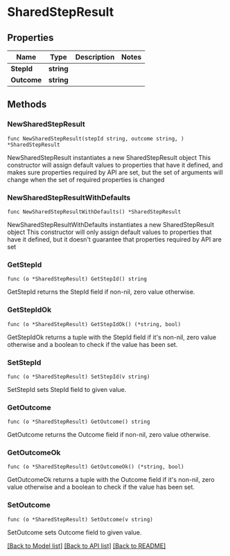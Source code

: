 # SharedStepResult

## Properties

Name | Type | Description | Notes
------------ | ------------- | ------------- | -------------
**StepId** | **string** |  | 
**Outcome** | **string** |  | 

## Methods

### NewSharedStepResult

`func NewSharedStepResult(stepId string, outcome string, ) *SharedStepResult`

NewSharedStepResult instantiates a new SharedStepResult object
This constructor will assign default values to properties that have it defined,
and makes sure properties required by API are set, but the set of arguments
will change when the set of required properties is changed

### NewSharedStepResultWithDefaults

`func NewSharedStepResultWithDefaults() *SharedStepResult`

NewSharedStepResultWithDefaults instantiates a new SharedStepResult object
This constructor will only assign default values to properties that have it defined,
but it doesn't guarantee that properties required by API are set

### GetStepId

`func (o *SharedStepResult) GetStepId() string`

GetStepId returns the StepId field if non-nil, zero value otherwise.

### GetStepIdOk

`func (o *SharedStepResult) GetStepIdOk() (*string, bool)`

GetStepIdOk returns a tuple with the StepId field if it's non-nil, zero value otherwise
and a boolean to check if the value has been set.

### SetStepId

`func (o *SharedStepResult) SetStepId(v string)`

SetStepId sets StepId field to given value.


### GetOutcome

`func (o *SharedStepResult) GetOutcome() string`

GetOutcome returns the Outcome field if non-nil, zero value otherwise.

### GetOutcomeOk

`func (o *SharedStepResult) GetOutcomeOk() (*string, bool)`

GetOutcomeOk returns a tuple with the Outcome field if it's non-nil, zero value otherwise
and a boolean to check if the value has been set.

### SetOutcome

`func (o *SharedStepResult) SetOutcome(v string)`

SetOutcome sets Outcome field to given value.



[[Back to Model list]](../README.md#documentation-for-models) [[Back to API list]](../README.md#documentation-for-api-endpoints) [[Back to README]](../README.md)



